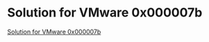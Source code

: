 # Solution for VMware 0x000007b
[Solution for VMware 0x000007b](https://aiwithcloud.com/2022/09/16/solution_for_vmware_0x000007b/)